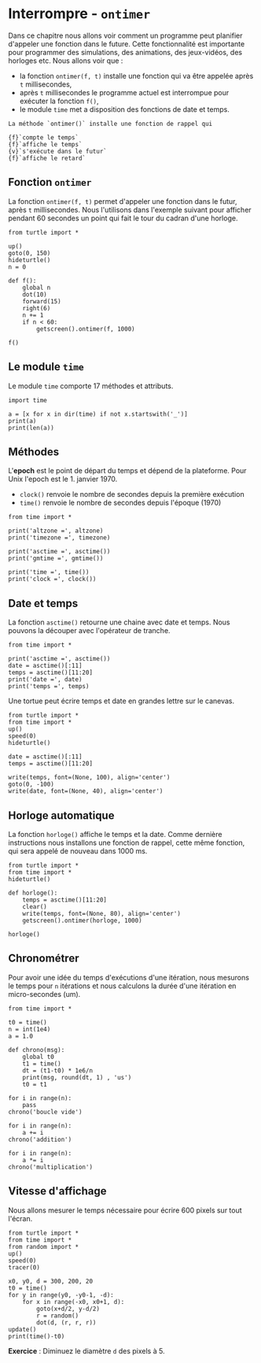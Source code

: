 # Interrompre - `ontimer`

Dans ce chapitre nous allons voir comment un programme peut planifier d'appeler une fonction dans le future. Cette fonctionnalité est importante pour programmer des simulations, des animations, des jeux-vidéos, des horloges etc. Nous allons voir que :

- la fonction `ontimer(f, t)` installe une fonction qui va être appelée après `t` millisecondes,
- après `t` millisecondes le programme actuel est interrompue pour exécuter la fonction `f()`,
- le module `time` met a disposition des fonctions de date et temps.

```{question}
La méthode `ontimer()` installe une fonction de rappel qui

{f}`compte le temps`  
{f}`affiche le temps`  
{v}`s'exécute dans le futur`  
{f}`affiche le retard`
```

## Fonction `ontimer`

La fonction  `ontimer(f, t)` permet d'appeler une fonction dans le futur, après `t` millisecondes. Nous l'utilisons dans l'exemple suivant pour afficher pendant 60 secondes un point qui fait le tour du cadran d'une horloge.

```{codeplay}
from turtle import *

up()
goto(0, 150)
hideturtle()
n = 0

def f():
    global n
    dot(10)
    forward(15)
    right(6)
    n += 1
    if n < 60:
        getscreen().ontimer(f, 1000)
        
f()
```

## Le module `time`

Le module `time` comporte 17 méthodes et attributs.

```{codeplay}
import time

a = [x for x in dir(time) if not x.startswith('_')]
print(a)
print(len(a))
```

## Méthodes

L'**epoch** est le point de départ du temps et dépend de la plateforme. Pour Unix l'epoch est le 1. janvier 1970.

- `clock()` renvoie le nombre de secondes depuis la première exécution
- `time()` renvoie le nombre de secondes depuis l'époque (1970)


```{codeplay}
from time import *

print('altzone =', altzone)
print('timezone =', timezone)

print('asctime =', asctime())
print('gmtime =', gmtime())

print('time =', time())
print('clock =', clock())
```

## Date et temps

La fonction `asctime()` retourne une chaine avec date et temps. Nous pouvons la découper avec l'opérateur de tranche.

```{codeplay}
from time import *

print('asctime =', asctime())
date = asctime()[:11]
temps = asctime()[11:20]
print('date =', date)
print('temps =', temps)
```

Une tortue peut écrire temps et date en grandes lettre sur le canevas.

```{codeplay}
from turtle import *
from time import *
up()
speed(0)
hideturtle()

date = asctime()[:11]
temps = asctime()[11:20]

write(temps, font=(None, 100), align='center')
goto(0, -100)
write(date, font=(None, 40), align='center')
```

## Horloge automatique

La fonction `horloge()` affiche le temps et la date.
Comme dernière instructions nous installons une fonction de rappel, cette même fonction, qui sera appelé de nouveau dans 1000 ms.

```{codeplay}
from turtle import *
from time import *
hideturtle()

def horloge():
    temps = asctime()[11:20]
    clear()
    write(temps, font=(None, 80), align='center')
    getscreen().ontimer(horloge, 1000)

horloge()
```

## Chronométrer

Pour avoir une idée du temps d'exécutions d'une itération, nous mesurons le temps pour `n` itérations et nous calculons la durée d'une itération en micro-secondes (um).

```{codeplay}
from time import *

t0 = time()
n = int(1e4)
a = 1.0

def chrono(msg):
    global t0
    t1 = time()
    dt = (t1-t0) * 1e6/n
    print(msg, round(dt, 1) , 'us')
    t0 = t1

for i in range(n):
    pass
chrono('boucle vide')

for i in range(n):
    a += i
chrono('addition')

for i in range(n):
    a *= i
chrono('multiplication')
```

## Vitesse d'affichage

Nous allons mesurer le temps nécessaire pour écrire 600 pixels sur tout l'écran.

```{codeplay}
from turtle import *
from time import *
from random import *
up()
speed(0)
tracer(0)

x0, y0, d = 300, 200, 20
t0 = time()
for y in range(y0, -y0-1, -d):
    for x in range(-x0, x0+1, d):
        goto(x+d/2, y-d/2)
        r = random()
        dot(d, (r, r, r))
update()
print(time()-t0)
```

**Exercice** : Diminuez le diamètre `d` des pixels à 5.
